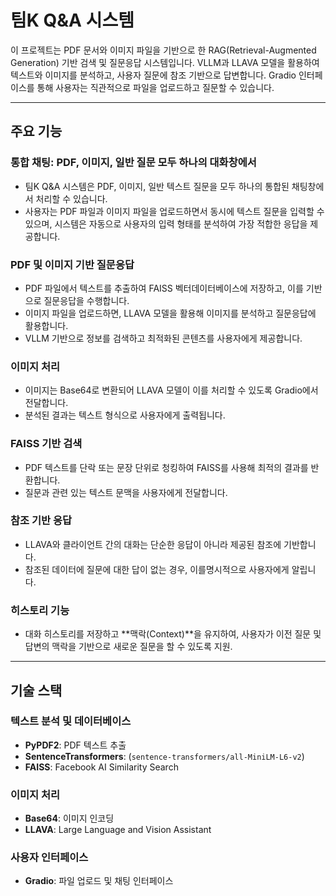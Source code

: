 # 팀K Q&A 시스템

이 프로젝트는 PDF 문서와 이미지 파일을 기반으로 한 RAG(Retrieval-Augmented Generation) 기반 검색 및 질문응답 시스템입니다. VLLM과 LLAVA 모델을 활용하여 텍스트와 이미지를 분석하고, 사용자 질문에 참조 기반으로 답변합니다. Gradio 인터페이스를 통해 사용자는 직관적으로 파일을 업로드하고 질문할 수 있습니다.

---

## 주요 기능

### 통합 채팅: PDF, 이미지, 일반 질문 모두 하나의 대화창에서
- 팀K Q&A 시스템은 PDF, 이미지, 일반 텍스트 질문을 모두 하나의 통합된 채팅창에서 처리할 수 있습니다.
- 사용자는 PDF 파일과 이미지 파일을 업로드하면서 동시에 텍스트 질문을 입력할 수 있으며, 시스템은 자동으로 사용자의 입력 형태를 분석하여 가장 적합한 응답을 제공합니다.

### PDF 및 이미지 기반 질문응답
- PDF 파일에서 텍스트를 추출하여 FAISS 벡터데이터베이스에 저장하고, 이를 기반으로 질문응답을 수행합니다.
- 이미지 파일을 업로드하면, LLAVA 모델을 활용해 이미지를 분석하고 질문응답에 활용합니다.
- VLLM 기반으로 정보를 검색하고 최적화된 콘텐츠를 사용자에게 제공합니다.

### 이미지 처리
- 이미지는 Base64로 변환되어 LLAVA 모델이 이를 처리할 수 있도록 Gradio에서 전달합니다.
- 분석된 결과는 텍스트 형식으로 사용자에게 출력됩니다.

### FAISS 기반 검색
- PDF 텍스트를 단락 또는 문장 단위로 청킹하여 FAISS를 사용해 최적의 결과를 반환합니다.
- 질문과 관련 있는 텍스트 문맥을 사용자에게 전달합니다.

### 참조 기반 응답
- LLAVA와 클라이언트 간의 대화는 단순한 응답이 아니라 제공된 참조에 기반합니다.
- 참조된 데이터에 질문에 대한 답이 없는 경우, 이를명시적으로 사용자에게 알립니다.

### 히스토리 기능
- 대화 히스토리를 저장하고 **맥락(Context)**을 유지하여, 사용자가 이전 질문 및 답변의 맥락을 기반으로 새로운 질문을 할 수 있도록 지원.

---

## 기술 스택

### 텍스트 분석 및 데이터베이스
- **PyPDF2**: PDF 텍스트 추출
- **SentenceTransformers**: (`sentence-transformers/all-MiniLM-L6-v2`)
- **FAISS**: Facebook AI Similarity Search

### 이미지 처리
- **Base64**: 이미지 인코딩
- **LLAVA**: Large Language and Vision Assistant

### 사용자 인터페이스
- **Gradio**: 파일 업로드 및 채팅 인터페이스



